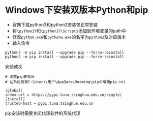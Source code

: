 # Windows下安装双版本Python和pip

+ 官网下载python3和python2安装包正常安装
+ 将```\python27```和```\python27\Scripts```添加到环境变量的path中
+ 修改```python.exe```和```pythonw.exe```的名字为```python2```及对应版本
+ 输入命令

```DOS
python3 -m pip install --upgrade pip --force-reinstall
python2 -m pip install --upgrade pip --force-reinstall
```

安装成功

```DOS
# 设置pip安装源
# 在系统目录C:\Users\用户\AppData\Roaming\pip中编辑pip.ini

[global]
index-url = https://pypi.tuna.tsinghua.edu.cn/simple/
[install]
trusted-host = pypi.tuna.tsinghua.edu.cn

```

pip安装时需要关闭代理软件的系统代理

